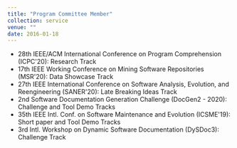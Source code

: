 ```yaml
---
title: "Program Committee Member"
collection: service
venue: ""
date: 2016-01-18
---
```


* 28th IEEE/ACM International Conference on Program Comprehension (ICPC'20): Research Track
* 17th IEEE Working Conference on Mining Software Repositories (MSR'20): Data Showcase Track
* 27th IEEE International Conference on Software Analysis, Evolution, and Reengineering (SANER'20): Late Breaking Ideas Track
* 2nd Software Documentation Generation Challenge (DocGen2 - 2020): Challenge and Tool Demo Tracks
* 35th IEEE Intl. Conf. on Software Maintenance and Evolution (ICSME'19): Short paper and Tool Demo Tracks
* 3rd Intl. Workshop on Dynamic Software Documentation (DySDoc3): Challenge Track
